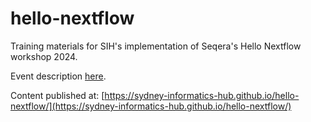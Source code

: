 # hello-nextflow

Training materials for SIH's implementation of Seqera's Hello Nextflow workshop 2024.

Event description [here](https://bis.amsi.org.au/speakers/hello-nextflow/).

Content published at: [https://sydney-informatics-hub.github.io/hello-nextflow/](https://sydney-informatics-hub.github.io/hello-nextflow/)
